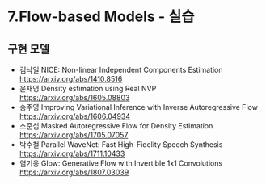 # 7.Flow-based Models - 실습
## 구현 모델
  + 김낙일 NICE: Non-linear Independent Components Estimation <br/>
  https://arxiv.org/abs/1410.8516
  + 윤재영 Density estimation using Real NVP <br/>
  https://arxiv.org/abs/1605.08803
  + 송주영 Improving Variational Inference with Inverse Autoregressive Flow <br/>
  https://arxiv.org/abs/1606.04934
  + 소준섭 Masked Autoregressive Flow for Density Estimation <br/>
  https://arxiv.org/abs/1705.07057
  + 박수철 Parallel WaveNet: Fast High-Fidelity Speech Synthesis <br/>
  https://arxiv.org/abs/1711.10433  
  + 염기웅 Glow: Generative Flow with Invertible 1x1 Convolutions <br/>
  https://arxiv.org/abs/1807.03039
